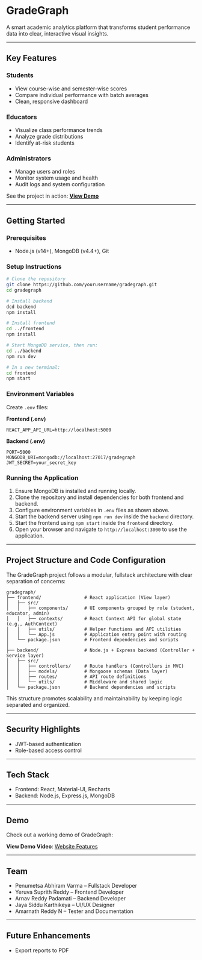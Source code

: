 # GradeGraph

A smart academic analytics platform that transforms student performance data into clear, interactive visual insights.

---

## Key Features

### Students

* View course-wise and semester-wise scores
* Compare individual performance with batch averages
* Clean, responsive dashboard

### Educators

* Visualize class performance trends
* Analyze grade distributions
* Identify at-risk students

### Administrators

* Manage users and roles
* Monitor system usage and health
* Audit logs and system configuration

See the project in action: **[View Demo](https://drive.google.com/file/d/15EUPNXXzswFAHE00wobrWdmdHbXDv8Im/view?usp=drive_link)**

---

## Getting Started

### Prerequisites

* Node.js (v14+), MongoDB (v4.4+), Git

### Setup Instructions

```bash
# Clone the repository
git clone https://github.com/yourusername/gradegraph.git
cd gradegraph

# Install backend
dcd backend
npm install

# Install frontend
cd ../frontend
npm install

# Start MongoDB service, then run:
cd ../backend
npm run dev

# In a new terminal:
cd frontend
npm start
```

### Environment Variables

Create `.env` files:

**Frontend (.env)**

```
REACT_APP_API_URL=http://localhost:5000
```

**Backend (.env)**

```
PORT=5000
MONGODB_URI=mongodb://localhost:27017/gradegraph
JWT_SECRET=your_secret_key
```

### Running the Application

1. Ensure MongoDB is installed and running locally.
2. Clone the repository and install dependencies for both frontend and backend.
3. Configure environment variables in `.env` files as shown above.
4. Start the backend server using `npm run dev` inside the `backend` directory.
5. Start the frontend using `npm start` inside the `frontend` directory.
6. Open your browser and navigate to `http://localhost:3000` to use the application.

---

## Project Structure and Code Configuration

The GradeGraph project follows a modular, fullstack architecture with clear separation of concerns:

```
gradegraph/
├── frontend/                # React application (View layer)
│   ├── src/
│   │   ├── components/      # UI components grouped by role (student, educator, admin)
│   │   ├── contexts/        # React Context API for global state (e.g., AuthContext)
│   │   ├── utils/           # Helper functions and API utilities
│   │   └── App.js           # Application entry point with routing
│   └── package.json         # Frontend dependencies and scripts
│
├── backend/                 # Node.js + Express backend (Controller + Service layer)
│   ├── src/
│   │   ├── controllers/     # Route handlers (Controllers in MVC)
│   │   ├── models/          # Mongoose schemas (Data layer)
│   │   ├── routes/          # API route definitions
│   │   └── utils/           # Middleware and shared logic
│   └── package.json         # Backend dependencies and scripts
```

This structure promotes scalability and maintainability by keeping logic separated and organized.

---

## Security Highlights

* JWT-based authentication
* Role-based access control

---

## Tech Stack

* Frontend: React, Material-UI, Recharts
* Backend: Node.js, Express.js, MongoDB

---

## Demo

Check out a working demo of GradeGraph:

**View Demo Video**: [Website Features](https://drive.google.com/file/d/15EUPNXXzswFAHE00wobrWdmdHbXDv8Im/view?usp=drive_link)

---

## Team

* Penumetsa Abhiram Varma – Fullstack Developer
* Yeruva Suprith Reddy – Frontend Developer
* Arnav Reddy Padamati – Backend Developer
* Jaya Siddu Karthikeya – UI/UX Designer
* Amarnath Reddy N – Tester and Documentation

---

## Future Enhancements

* Export reports to PDF

